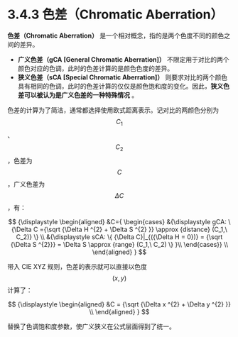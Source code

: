 
# 3.4.3 色差（Chromatic Aberration）

**色差（Chromatic Aberration）** 是一个相对概念，指的是两个色度不同的颜色之间的差异。 

- **广义色差（gCA [General Chromatic Aberration]）** 不限定用于对比的两个颜色对应的色调，此时的色差计算的是颜色色度的差异。
- **狭义色差（sCA [Special Chromatic Aberration]）** 则要求对比的两个颜色具有相同的色调，此时的色差计算的仅仅是颜色饱和度的变化。因此，**狭义色差可以被认为是广义色差的一种特殊情况** 。

色差的计算为了简洁，通常都选择使用欧式距离表示。记对比的两颜色分别为 $$C_1$$ 、 $$C_2$$ ，色差为 $$C$$ ，广义色差为 $$\Delta C$$ ，有：

$$
{\displaystyle 
 \begin{aligned}
   &C={
        \begin{cases}
          &{\displaystyle gCA: \{\Delta C ={\sqrt {\Delta H ^{2} + \Delta S ^{2} }}  \approx {distance} (C_1,\ C_2)} \} \\
          &{\displaystyle sCA: \{ {\Delta C}|_{({\Delta H = 0})} = {\sqrt {\Delta S ^{2}}} = \Delta S \approx {range} (C_1,\ C_2) \} }\\
        \end{cases}} \\
 \end{aligned}
}
$$

带入 CIE XYZ 规则，色差的表示就可以直接以色度 $$(x, y)$$ 计算了：

$$
{\displaystyle 
 \begin{aligned}
   &C = {\sqrt {\Delta x ^{2} + \Delta y ^{2} }} \\ 
 \end{aligned}
}
$$

替换了色调饱和度参数，使广义狭义在公式层面得到了统一。


[ref]: References_3.md